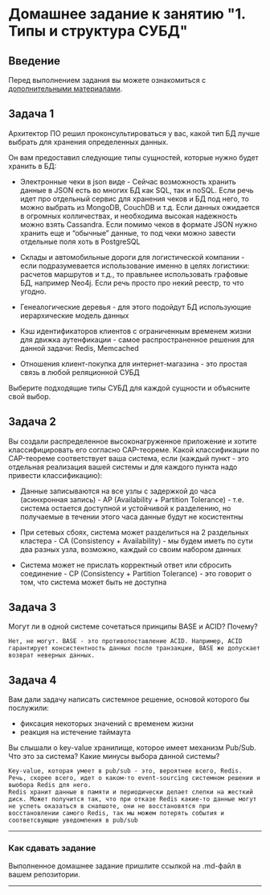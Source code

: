 # Домашнее задание к занятию "1. Типы и структура СУБД"

## Введение

Перед выполнением задания вы можете ознакомиться с 
[дополнительными материалами](https://github.com/netology-code/virt-homeworks/tree/virt-11/additional).

## Задача 1

Архитектор ПО решил проконсультироваться у вас, какой тип БД 
лучше выбрать для хранения определенных данных.

Он вам предоставил следующие типы сущностей, которые нужно будет хранить в БД:

- Электронные чеки в json виде - Сейчас возможность хранить данные в JSON есть во многих БД как SQL, так и noSQL. Если речь идет про отдельный сервис для хранения чеков и БД под него, то можно выбрать из MongoDB, CouchDB и т.д. Если данных ожидается в огромных колличествах, и необходима высокая надежность можно взять Cassandra. Если помимо чеков в формате JSON нужно хранить еще и “обычные” данные, то под чеки можно завести отдельные поля хоть в PostgreSQL

- Склады и автомобильные дороги для логистической компании - если подразумевается использование именно в целях логистики: расчетов маршрутов и т.д., то правльнее использовать графовые БД, например Neo4j. Если речь просто про некий реестр, то что угодно.

- Генеалогические деревья - для этого подойдут БД использующие иерархические модель данных

- Кэш идентификаторов клиентов с ограниченным временем жизни для движка аутенфикации - самое распространенное решения для данной задачи: Redis, Memcached

- Отношения клиент-покупка для интернет-магазина - это простая связь в любой реляционной СУБД

Выберите подходящие типы СУБД для каждой сущности и объясните свой выбор.

## Задача 2

Вы создали распределенное высоконагруженное приложение и хотите классифицировать его согласно 
CAP-теореме. Какой классификации по CAP-теореме соответствует ваша система, если 
(каждый пункт - это отдельная реализация вашей системы и для каждого пункта надо привести классификацию):

- Данные записываются на все узлы с задержкой до часа (асинхронная запись) - AP (Availability + Partition Tolerance) - т.е. система остается доступной и устойчивой к разделению, но получаемые в течении этого часа данные будут не косистентны

- При сетевых сбоях, система может разделиться на 2 раздельных кластера - CA (Consistency + Availability) - мы будем иметь по сути два разных узла, возможно, каждый со своим набором данных

- Система может не прислать корректный ответ или сбросить соединение - CP (Consistency + Partition Tolerance) - это говорит о том, что система может быть не доступна


## Задача 3

Могут ли в одной системе сочетаться принципы BASE и ACID? Почему?

```
Нет, не могут. BASE - это противопоставление ACID. Например, ACID гарантирует консистентность данных после транзакции, BASE же допускает возврат неверных данных.
```

## Задача 4

Вам дали задачу написать системное решение, основой которого бы послужили:

- фиксация некоторых значений с временем жизни
- реакция на истечение таймаута

Вы слышали о key-value хранилище, которое имеет механизм Pub/Sub. 
Что это за система? Какие минусы выбора данной системы?

```
Key-value, которая умеет в pub/sub - это, вероятнее всего, Redis. Речь, скорее всего, идет о каком-то event-sourcing системном решении и выобора Redis для него.
Redis хранит данные в памяти и периодически делает слепки на жесткий диск. Может получится так, что при отказе Redis какие-то данные могут не успеть оказаться в снапшоте, они не восстановятся при восстановлении самого Redis, так мы можем потерять события и соответсвующие уведомления в pub/sub
```

---

### Как cдавать задание

Выполненное домашнее задание пришлите ссылкой на .md-файл в вашем репозитории.

---
